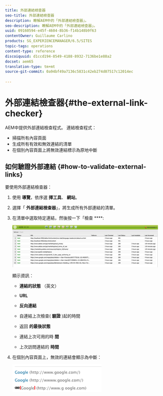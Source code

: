 ```yaml
---
title: 外部連結檢查器
seo-title: 外部連結檢查器
description: 瞭解AEM中的「外部連結檢查器」。
seo-description: 瞭解AEM中的「外部連結檢查器」。
uuid: 09160594-e45f-4604-8b36-f14b148b9f63
contentOwner: Guillaume Carlino
products: SG_EXPERIENCEMANAGER/6.5/SITES
topic-tags: operations
content-type: reference
discoiquuid: d1ccd194-8549-4188-8932-7136be1e88a2
docset: aem65
translation-type: tm+mt
source-git-commit: 0a94bf49a7136c5831c42eb274d07517c12014ec

---
```



# 外部連結檢查器{#the-external-link-checker}

AEM中提供外部連結檢查程式。 連結檢查程式：

* 掃描所有內容頁面
* 生成所有有效和無效連結的清單
* 在個別內容頁面上將無效連結標示為原地中斷

## 如何驗證外部連結 {#how-to-validate-external-links}

要使用外部連結檢查器：

1. 使用 **導覽**，依序選 **擇工具**、 **網站**。
1. 選擇「 **外部連結檢查器**」，將生成所有外部連結的清單。
1. 在清單中選取特定連結，然後按一下「檢查 ****:

   ![](assets/telc-01.png)

   顯示資訊：

   * **連結的狀態** （英文）
   * **URL**
   * **反向連結**
   * 自連結上次檢查( **驗證** )起的時間
   * 返回 **的最後狀態**

   * 連結上次可用的時 **間**
   * 上次訪問連結的 **時間**

1. 在個別內容頁面上，無效的連結會顯示為中斷：

   ![](assets/chlimage_1-143.png)
